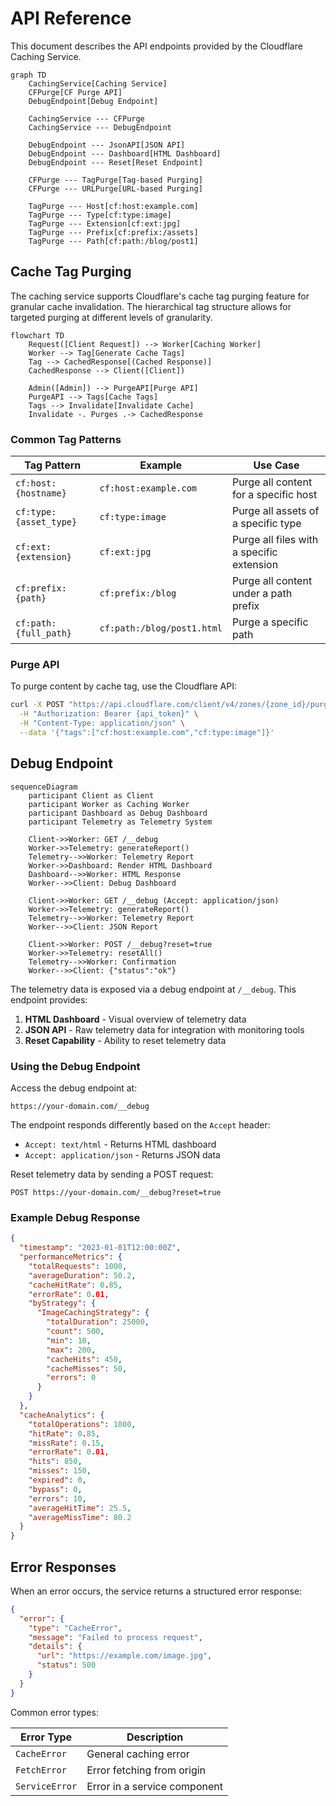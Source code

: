 # API Reference

This document describes the API endpoints provided by the Cloudflare Caching Service.

```mermaid
graph TD
    CachingService[Caching Service]
    CFPurge[CF Purge API]
    DebugEndpoint[Debug Endpoint]
    
    CachingService --- CFPurge
    CachingService --- DebugEndpoint
    
    DebugEndpoint --- JsonAPI[JSON API]
    DebugEndpoint --- Dashboard[HTML Dashboard]
    DebugEndpoint --- Reset[Reset Endpoint]
    
    CFPurge --- TagPurge[Tag-based Purging]
    CFPurge --- URLPurge[URL-based Purging]
    
    TagPurge --- Host[cf:host:example.com]
    TagPurge --- Type[cf:type:image]
    TagPurge --- Extension[cf:ext:jpg]
    TagPurge --- Prefix[cf:prefix:/assets]
    TagPurge --- Path[cf:path:/blog/post1]
```

## Cache Tag Purging

The caching service supports Cloudflare's cache tag purging feature for granular cache invalidation. The hierarchical tag structure allows for targeted purging at different levels of granularity.

```mermaid
flowchart TD
    Request([Client Request]) --> Worker[Caching Worker]
    Worker --> Tag[Generate Cache Tags]
    Tag --> CachedResponse[(Cached Response)]
    CachedResponse --> Client([Client])
    
    Admin([Admin]) --> PurgeAPI[Purge API]
    PurgeAPI --> Tags[Cache Tags]
    Tags --> Invalidate[Invalidate Cache]
    Invalidate -. Purges .-> CachedResponse
```

### Common Tag Patterns

| Tag Pattern | Example | Use Case |
|-------------|---------|----------|
| `cf:host:{hostname}` | `cf:host:example.com` | Purge all content for a specific host |
| `cf:type:{asset_type}` | `cf:type:image` | Purge all assets of a specific type |
| `cf:ext:{extension}` | `cf:ext:jpg` | Purge all files with a specific extension |
| `cf:prefix:{path}` | `cf:prefix:/blog` | Purge all content under a path prefix |
| `cf:path:{full_path}` | `cf:path:/blog/post1.html` | Purge a specific path |

### Purge API

To purge content by cache tag, use the Cloudflare API:

```bash
curl -X POST "https://api.cloudflare.com/client/v4/zones/{zone_id}/purge_cache" \
  -H "Authorization: Bearer {api_token}" \
  -H "Content-Type: application/json" \
  --data '{"tags":["cf:host:example.com","cf:type:image"]}'
```

## Debug Endpoint

```mermaid
sequenceDiagram
    participant Client as Client
    participant Worker as Caching Worker
    participant Dashboard as Debug Dashboard
    participant Telemetry as Telemetry System
    
    Client->>Worker: GET /__debug
    Worker->>Telemetry: generateReport()
    Telemetry-->>Worker: Telemetry Report
    Worker->>Dashboard: Render HTML Dashboard
    Dashboard-->>Worker: HTML Response
    Worker-->>Client: Debug Dashboard
    
    Client->>Worker: GET /__debug (Accept: application/json)
    Worker->>Telemetry: generateReport()
    Telemetry-->>Worker: Telemetry Report
    Worker-->>Client: JSON Report
    
    Client->>Worker: POST /__debug?reset=true
    Worker->>Telemetry: resetAll()
    Telemetry-->>Worker: Confirmation
    Worker-->>Client: {"status":"ok"}
```

The telemetry data is exposed via a debug endpoint at `/__debug`. This endpoint provides:

1. **HTML Dashboard** - Visual overview of telemetry data
2. **JSON API** - Raw telemetry data for integration with monitoring tools
3. **Reset Capability** - Ability to reset telemetry data

### Using the Debug Endpoint

Access the debug endpoint at:
```
https://your-domain.com/__debug
```

The endpoint responds differently based on the `Accept` header:
- `Accept: text/html` - Returns HTML dashboard
- `Accept: application/json` - Returns JSON data

Reset telemetry data by sending a POST request:
```
POST https://your-domain.com/__debug?reset=true
```

### Example Debug Response

```json
{
  "timestamp": "2023-01-01T12:00:00Z",
  "performanceMetrics": {
    "totalRequests": 1000,
    "averageDuration": 50.2,
    "cacheHitRate": 0.85,
    "errorRate": 0.01,
    "byStrategy": {
      "ImageCachingStrategy": {
        "totalDuration": 25000,
        "count": 500,
        "min": 10,
        "max": 200,
        "cacheHits": 450,
        "cacheMisses": 50,
        "errors": 0
      }
    }
  },
  "cacheAnalytics": {
    "totalOperations": 1000,
    "hitRate": 0.85,
    "missRate": 0.15,
    "errorRate": 0.01,
    "hits": 850,
    "misses": 150,
    "expired": 0,
    "bypass": 0,
    "errors": 10,
    "averageHitTime": 25.5,
    "averageMissTime": 80.2
  }
}
```

## Error Responses

When an error occurs, the service returns a structured error response:

```json
{
  "error": {
    "type": "CacheError",
    "message": "Failed to process request",
    "details": {
      "url": "https://example.com/image.jpg",
      "status": 500
    }
  }
}
```

Common error types:

| Error Type | Description |
|------------|-------------|
| `CacheError` | General caching error |
| `FetchError` | Error fetching from origin |
| `ServiceError` | Error in a service component |